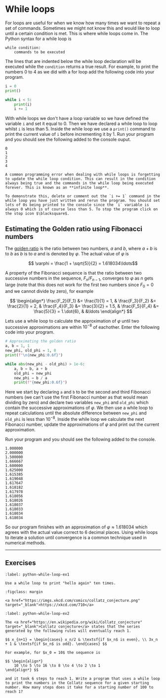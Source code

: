 # While loops

For loops are useful for when we know how many times we want to repeat a set of commands. Sometimes we might not know this and would like to loop until a certain condition is met. This is where while loops come in. The Python syntax for a while loop is

```text
while condition:
    commands to be executed
```

The lines that are indented below the while loop declaration will be executed while the `condition` returns a true result. For example, to print the numbers 0 to 4 as we did with a for loop add the following code into your program.

```python
i = 0
print()

while i < 5:
    print(i)
    i += 1
```

With while loops we don't have a loop variable so we have defined the variable `i` and set it equal to 0. Then we have declared a while loop to loop whilst `i` is less than 5. Inside the while loop we use a `print()` command to print the current value of `i` before incrementing it by 1. Run your program and you should see the following added to the console ouput.

```text
0
1
2
3
4
```

```{warning}
A common programming error when dealing with while loops is forgetting to update the while loop condition. This can result in the condition always being true and the commands in the while loop being executed forever. This is known as an **infinite loop**. 

To demonstrate this, delete or comment out the `i += 1` command in the while loop you have just written and rerun the program. You should set lots of 0s being printed to the console since the `i` variable is always 0 which is of course less than 5. To stop the program click on the stop icon $\blacksquare$. 
```

## Estimating the Golden ratio using Fibonacci numbers

The <a href="https://en.wikipedia.org/wiki/Golden_ratio" target="_blank">golden ratio</a> is the ratio between two numbers, $a$ and $b$, where $a+b$ is to $b$ as $b$ is to $a$ and is denoted by $\varphi$. The actual value of $\varphi$ is

$$ \varphi = \frac{1 + \sqrt{5}}{2} = 1.618034\ldots$$

A property of the Fibonacci sequence is that the ratio between two successive numbers in the sequence, $F_{n} / F_{n-1}$, converges to $\varphi$ as $n$ gets large (note that this does not work for the first two numbers since $F_0 = 0$ and we cannot divide by zero), for example

$$ \begin{align*}
    \frac{F_2}{F_1} &= \frac{1}{1} = 1, &
    \frac{F_3}{F_2} &= \frac{2}{1} = 2, &
    \frac{F_4}{F_3} &= \frac{3}{2} = 1.5, &
    \frac{F_5}{F_4} &= \frac{5}{3} = 1.\dot{6}, &
    &\ldots
\end{align*} $$

Lets use a while loop to calculate the approximation of $\varphi$ until two successive approximations are within $10^{-8}$ of eachother. Enter the following code into your program.

```python
# Approximating the golden ratio
a, b = 1, 1
new_phi, old_phi = 1, 0
print(f"\n{new_phi:0.6f}")

while abs(new_phi - old_phi) > 1e-6:
    a, b = b, a + b
    old_phi = new_phi
    new_phi = b / a
    print(f"{new_phi:0.6f}")
```

Here we start by declaring `a` and `b` to be the second and third Fibonacci numbers (we can't use the first Fibonacci number as that would mean dividing by zero) and declare two variables `new_phi` and `old_phi` which contain the successive approximations of $\varphi$. We then use a while loop to repeat calculations until the absolute difference between `new_phi` and `old_phi` is less than $10^{-8}$. Inside the while loop we calculate the next Fibonacci number, update the approximations of $\varphi$ and print out the current approximation. 

Run your program and you should see the following added to the console.

```text
1.000000
2.000000
1.500000
1.666667
1.600000
1.625000
1.615385
1.619048
1.617647
1.618182
1.617978
1.618056
1.618026
1.618037
1.618033
1.618034
1.618034
```

So our program finishes with an approximation of $\varphi \approx 1.618034$ which agrees with the actual value correct to 6 decimal places. Using while loops to iterate a solution until convergence is a common technique used in numerical methods.

---

## Exercises

```{exercise}
:label: python-while-loop-ex1

Use a while loop to print "hello again" ten times.
```

```{figure} https://imgs.xkcd.com/comics/collatz_conjecture.png
:figclass: margin

<a href="https://imgs.xkcd.com/comics/collatz_conjecture.png" target="_blank">https://xkcd.com/710</a>
```

```{exercise}
:label: python-while-loop-ex2

The <a href="https://en.wikipedia.org/wiki/Collatz_conjecture" target="_blank">Collatz conjecture</a> states that the series generated by the following rules will eventually reach 1.

$$ x_{n+1} = \begin{cases} x_n/2 & \textsf{if $x_n$ is even}, \\ 3x_n + 1 & \textsf{if $x_n$ is odd}. \end{cases} $$

For example, for $x_0 = 10$ the sequence is

$$ \begin{align*}
    10 \to 5 \to 16 \to 8 \to 4 \to 2 \to 1
\end{align*} $$

and it took 6 steps to reach 1. Write a program that uses a while loop to print the numbers in the Collatz sequence for a given starting number. How many steps does it take for a starting number of 100 to reach 1?
```
